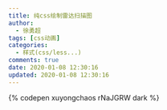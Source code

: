 ```yaml
---
title: 纯css绘制雷达扫描图
author:
  - 徐勇超
tags: [css动画]
categories:
  - 样式(css/less...)
comments: true
date: 2020-01-08 12:30:16
updated: 2020-01-08 12:30:16
---
```

{% codepen xuyongchaos rNaJGRW dark %}
